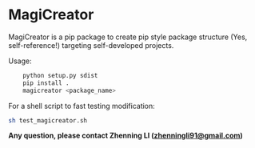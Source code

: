 # MagiCreator 

MagiCreator is a pip package to create pip style package structure (Yes, self-reference!) targeting self-developed projects.

Usage:
    
```bash
    python setup.py sdist    
    pip install . 
    magicreator <package_name>
```
For a shell script to fast testing modification:
```bash
sh test_magicreator.sh
```
**Any question, please contact Zhenning LI (zhenningli91@gmail.com)**
